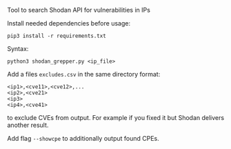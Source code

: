 Tool to search Shodan API for vulnerabilities in IPs

Install needed dependencies before usage:

```
pip3 install -r requirements.txt
```

Syntax:

```
python3 shodan_grepper.py <ip_file>
```

Add a files `excludes.csv` in the same directory
format:

```
<ip1>,<cve11>,<cve12>,...
<ip2>,<cve21>
<ip3>
<ip4>,<cve41>
```

to exclude CVEs from output. For example if you fixed it but Shodan delivers another result.

Add flag `--showcpe` to additionally output found CPEs.
